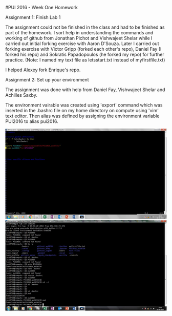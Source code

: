 #PUI 2016 - Week One Homework

Assignment 1: Finish Lab 1

The assignment could not be finished in the class and had to be finished as part of the homework. I sort help in understanding the commands and working of github from Jonathan Pichot and Vishwajeet Shelar while I carried out initial forking exercise with Aaron D'Souza. Later I carried out forking exercise with Victor Gripp (forked each other's repo), Daniel Fay (I forked his repo) and Sokratis Papadopoulos (he forked my repo) for further practice. (Note: I named my text file as letsstart.txt instead of myfirstfile.txt)

I helped Alexey fork Enrique's repo.


Assignment 2: Set up your environment

The assignment was done with help from Daniel Fay, Vishwajeet Shelar and Achilles Saxby. 

The environment vairable was created using 'export' command which was inserted in the .bashrc file on my home directory on compute using 'vim' text editor. Then alias was defined by assigning the environment variable PUI2016 to alias pui2016.

![Screenshot 1 Assignment 2: my .bashrc](PUI_HW_bashrc.JPG)
![Screenshot 1 Assignment 2: my .alias](PUI_HW_PWD.JPG)